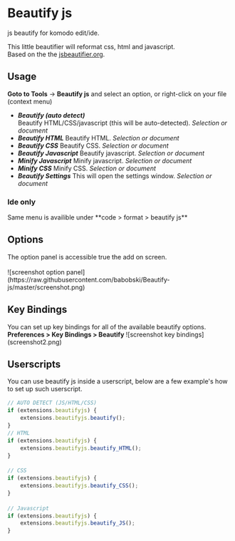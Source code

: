 # Beautify js
js beautify for komodo edit/ide.

This little beautifier will reformat css, html and javascript.  
Based on the the <a href="http://jsbeautifier.org/" target="_blank">jsbeautifier.org</a>.

<h2>Usage</h2>
<p><b>Goto to Tools</b> -&gt; <b>Beautify js</b> and select an option, or right-click on your file (context menu)</p>
<ul>
<li><strong><em>Beautify (auto detect)</em></strong><br>
Beautify HTML/CSS/javascript (this will be auto-detected).   
<em>Selection or document</em>
</li>
<li><strong><em>Beautify HTML</em></strong>  
Beautify HTML.  
<em>Selection or document</em>
</li>
<li><strong><em>Beautify CSS</em></strong>  
Beautify CSS.  
<em>Selection or document</em>
</li>
<li><strong><em>Beautify Javascript</em></strong>   
Beautify javascript.  
<em>Selection or document</em>
</li>
<li><strong><em>Minify Javascript</em></strong>   
Minify javascript.  
<em>Selection or document</em>
</li>
<li><strong><em>Minify CSS</em></strong>   
Minify CSS.  
<em>Selection or document</em>
</li>
<li><strong><em>Beautify Settings</em></strong>   
This will open the settings window.  
<em>Selection or document</em>
</li>
</ul>

<h3>Ide only</h3>
Same menu is availible under **code > format > beautify js**

<h2>Options</h2>
The option panel is accessible true the add on screen.<br><br>
![screenshot option panel](https://raw.githubusercontent.com/babobski/Beautify-js/master/screenshot.png)

<h2>Key Bindings</h2>
You can set up key bindings for all of the available beautify options.  
<b>Preferences > Key Bindings > Beautify</b>
![screenshot key bindings](screenshot2.png)

<h2>Userscripts</h2>
You can use beautify js inside a userscript, below are a few example's how to set up such userscript.

```javascript
// AUTO DETECT (JS/HTML/CSS)
if (extensions.beautifyjs) {
    extensions.beautifyjs.beautify();
}
// HTML
if (extensions.beautifyjs) {
    extensions.beautifyjs.beautify_HTML();
}

// CSS
if (extensions.beautifyjs) {
    extensions.beautifyjs.beautify_CSS();
}

// Javascript
if (extensions.beautifyjs) {
    extensions.beautifyjs.beautify_JS();
}
```
